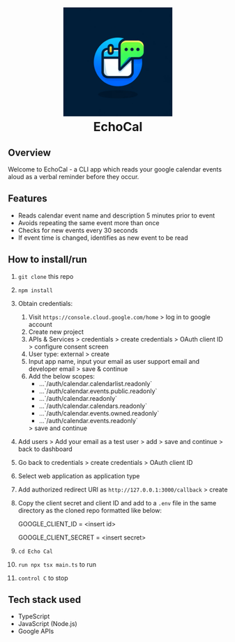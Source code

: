 <h1 align="center">
    <img src="https://raw.githubusercontent.com/em-baggie/EchoCal/main/EchoCal_logo.webp" alt="wells score logo" height="250">
    <br/>
    EchoCal
</h1>

## Overview

Welcome to EchoCal - a CLI app which reads your google calendar events aloud as a verbal reminder before they occur.

## Features
- Reads calendar event name and description 5 minutes prior to event
- Avoids repeating the same event more than once
- Checks for new events every 30 seconds
- If event time is changed, identifies as new event to be read

## How to install/run

1. `git clone` this repo
2. `npm install`
3. Obtain credentials:

   1. Visit `https://console.cloud.google.com/home` > log in to google account
   2. Create new project
   3. APIs & Services > credentials > create credentials > OAuth client ID > configure consent screen
   4. User type: external > create
   5. Input app name, input your email as user support email and developer email > save & continue
   6. Add the below scopes:
      <ul>
        <li>...`/auth/calendar.calendarlist.readonly`</li>
        <li>...`/auth/calendar.events.public.readonly`</li>
        <li>...`/auth/calendar.readonly`</li>
        <li>...`/auth/calendar.calendars.readonly`</li>
        <li>...`/auth/calendar.events.owned.readonly`</li>
        <li>...`/auth/calendar.events.readonly`</li>
       </ul>
       > save and continue
5. Add users > Add your email as a test user > add > save and continue > back to dashboard
7. Go back to credentials > create credentials > OAuth client ID
8. Select web application as application type
9. Add authorized redirect URI as `http://127.0.0.1:3000/callback` > create
10. Copy the client secret and client ID and add to a `.env` file in the same directory as the cloned repo formatted like below:
    <p>GOOGLE_CLIENT_ID = &lt;insert id&gt;</p>
    GOOGLE_CLIENT_SECRET = &lt;insert secret&gt;</p>
11. `cd Echo Cal`
12. `run npx tsx main.ts` to run
13. `control C` to stop

## Tech stack used
- TypeScript
- JavaScript (Node.js)
- Google APIs
